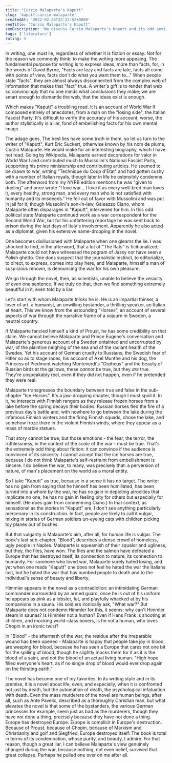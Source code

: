 ```yaml
---
title: "Curzio Malaparte's Kaputt"
slug: 'kaputt-curzio-malaparte'
createdAt: '2022-02-26T22:22:52+0000'
seoTitle: "Curzio Malaparte's Kaputt"
seoDescription: "We discuss Curzio Malaparte's Kaputt and its odd semi-fictional qualities."
tags: ['literature']
rating: 5
---
```


In writing, one must lie, regardless of whether it is fiction or essay. Not for the reason we commonly think: to make the writing more appeaing. The fundamental purpose for writing is to express ideas, more than facts, for, in the words of David Byrne, "Facts are lazy and facts are late, facts all come with points of view, facts don't do what you want them to..." When people state "facts", they are almost always disconnected from the complex web of information that makes that "fact" true. A writer's gift is to render that web so convincingly that no one minds what conclusions they make; we are smart enough to dismantle the web, that the ideas exist is enough.

Which makes "Kaputt" a troubling read. It is an account of World War II composed entirely of anecdotes, from a man on the "losing side", the Italian Fascist Party. It's difficult to verify the accuracy of his account, worse, the author stylistically is a liar, fond of embellishing facts for his own mental image.

The adage goes, The best lies have some truth in them, so let us turn to the writer of "Kaputt", Kurt Eric Suckert, otherwise known by his nom de plume, Curzio Malaparte. He would make for an interesting biography, which I have not read. Going by Wikipedia, Malaparte earned decorations for valor in World War I and contributed much to Mussolini's National Fascist Party, supporting his prime ministership and contributing articles. He seemed to be drawn to war, writing "Technique du Coup d'Etat" and had gotten cushy with a number of Italian royals, though later in life he ostensibly condemns both. The afterword from my NYRB edition mentions he was "given to dueling" and once wrote "I love war... I love it as every well-bred man loves it, every healthy, strong man, and every man who is not satisfied with humanity and its misdeeds." He fell out of favor with Mussolini and was put in jail for it, though Mussolini's son-in-law, Galeazzo Ciano, whom Malaparte often disparages in "Kaputt", intervened for him. In this odd political state Malaparte continued work as a war correspondent for the Second World War, but for his unflattering reportage he was sent back to prison during the last days of Italy's involvement. Apparently he also acted as a diplomat, given his extensive name-dropping in the novel.

One becomes disillusioned with Malaparte when one gleams the lie. I was shocked to find, in the afterword, that a lot of "The Rats" is ficitionalized; Malaparte could not have witnessed the pogram of Jassy nor have seen a Polish ghetto. One does suspect that the journalistic instinct, to editorialize, to direct, to express, comes into play here, and Malaparte, himself a man of suspicious renown, is denouncing the war for his own pleasure.

We go through the novel, then, as scientists, unable to believe the veracity of even one sentence. If we truly do that, then we find something extremely beautiful in it, even told by a liar.

Let's start with whom Malaparte _thinks_ he is. He is an impartial thinker, a lover of art, a humanist, an unwilling bystander, a thrilling speaker, an Italian at heart. This we know from the astounding "Horses", an account of several aspects of war through the narrative frame of a sojourn in Sweden, a neutral country.

If Malaparte fancied himself a kind of Proust, he has some credibility on that claim. We cannot believe Malaparte and Prince Eugene's conversation and Malaparte's generous account of a Sweden untainted and uncorrupted by war, of the plaintive neighing of the sea and of the radiant health of the Swedes. Yet his account of German cruelty to Russians, the Swedish fear of Hitler so as to stage races, his account of Axel Munthe and his dog, the Princess of Piedmont watching Monteverdi's "Orpheus" and the beauty of Russian birds at the gallows, these _cannot_ be true, but they _are_ true. They're unspeakably real, even if they did not happen, even if he pretended they were real.

Malaparte transgresses the boundary between true and false in the sub-chapter "Ice Horses". It's a jaw-dropping chapter, though I must spoil it. In it, he interacts with Finnish rangers as they release frozen horses from a lake before the spring decays their bodies. Russian horses fled the fire of a previous day's battle and, with nowhere to go between the lake during the infamous Finnish winters and the firing Finnish squads, chose the lake, and somehow froze there in the violent Finnish winds, where they appear as a mass of marble statues.

That story cannot be true, but those emotions - the fear, the terror, the ruthlessness, in the context of the _scale_ of the war - must be true. That's the extremely odd thing about fiction: it can convince if the audience is convinced of its sincerity. I cannot accept that the ice horses are true, because I do not think Malaparte's self-restraint from embellishment is sincere. I do believe the war, to many, was precisely that: a perversion of nature, of man's placement on the world as a moral entity.

So I take "Kaputt" as true, because in a sense it has no target. The writer has no gain from saying that he himself has been humiliated, has been turned into a whore by the war, he has no gain in depicting atrocities that implicate no one, he has no gain in feeling pity for others but especially for himself. (He does gain from condemning Ciano.) In that context, as sensational as the stories in "Kaputt" are, I don't see anything particularly mercenary in its construction. In fact, people are likely to call it vulgar, mixing in stories of German soldiers un-eyeing cats with children picking toy planes out of bushes.

But that vulgarity is Malaparte's aim, after all, for human life is vulgar. The book's last sub-chapter, "Blood", describes a dense crowd of homeless, ugly people in Naples. Malaparte is squeamish of their squalor and ugliness, but they, the flies, have won. The flies and the salmon have defeated a Europe that has destroyed itself, its connection to nature, its connection to humanity. For someone who loved war, Malaparte surely hated losing, and yet when one reads "Kaputt" one does not feel he hated the war the Italians lost, but he hated the war that has numbed people to death and to the individual's sense of beauty and liberty.

Himmler appears in the novel as a contradiction: an intimidating German commander surrounded by an armed guard, once he is out of his uniform he appears as pink as a lobster, fat, and playfully whacked at by his companions in a sauna. His soldiers ironically ask, "What war?" But Malaparte does not condemn Himmler for this, it seems; why can't Himmler steam in saunas? Is Himmler not a human? Even if Hans Frank is shooting at children, and mocking world-class boxers, is he not a human, who loves Chopin in an ironic twist?

In "Blood" - the aftermath of the war, the residue after the irreparable wound has been opened - Malaparte is happy that people take joy in blood, are weeping for blood, because he has seen a Europe that cares not one bit for the spilling of blood, though he slightly mocks them for it as it is the blood of a saint, and not the blood of an actual living human. "High hope filled everyone's heart, as if no single drop of blood would ever drop again on the thirsting earth."

The novel has become one of my favorites. In its writing style and in its premise, it is a novel about life, even, and especially, when it is confronted not just by death, but the automation of death, the psychological infatuation with death. Even the mass murderers of the novel are human beings, after all, such as Ante Pavelic, described as a thoroughly Christian man, but what elevates the novel is that some of the bystanders, the various German princesses for example, seem just as bad as the murderers, though they have not done a thing, precisely because they have not done a thing. Europe has destroyed Europe. Europe is complicit in Europe's destruction. Because of Proust, because of Chopin, because of Marxism and Christianity and golf and Siegfried, Europe destroyed itself. The book is total in terms of its condemnation, whose purity, and beauty, I admire. For that reason, though a great liar, I can believe Malaparte's view genuinely changed during the war, because nothing, not even belief, survived that great collapse. Perhaps he pulled one over on me after all.

